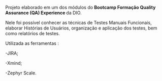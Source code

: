 Projeto elaborado em um dos módulos do <strong> Bootcamp Formação Quality Assurance (QA) Experience </strong> da DIO.

Nele foi possível conhecer as técnicas de Testes Manuais Funcionais, elaborar Histórias de Usuários, organização e aplicação dos testes, bem como relatórios de testes.

Utilizada as ferramentas :
<p>-JIRA;</p>
<p>-Xmind;</p>
<p>-Zephyr Scale.</p>
